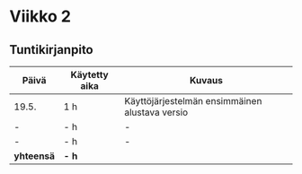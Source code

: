 # Viikko 2

## Tuntikirjanpito 
| **Päivä** | **Käytetty aika** | **Kuvaus** |
| ----------| ----------------- | ---------- |
| 19.5.| 1 h | Käyttöjärjestelmän ensimmäinen alustava versio |
| - | - h | - |
| - | - h | - |
| **yhteensä** | **- h** |